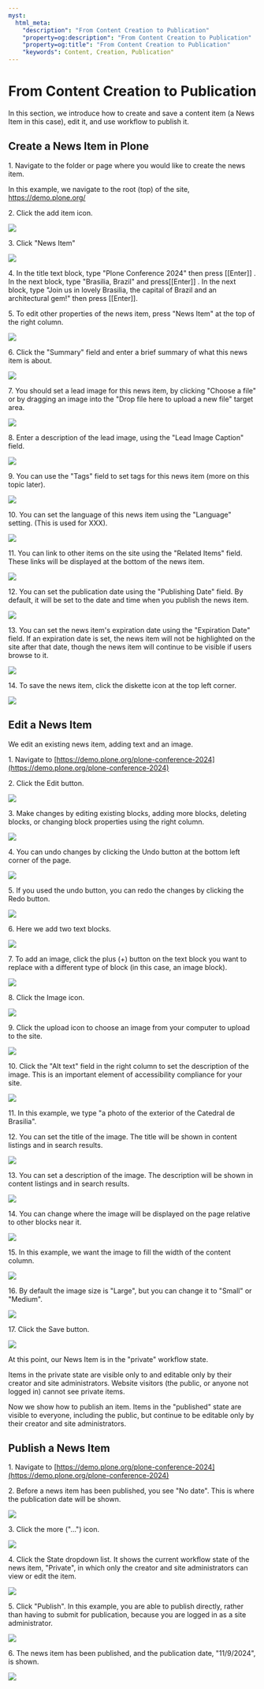 ```yaml
---
myst:
  html_meta:
    "description": "From Content Creation to Publication"
    "property=og:description": "From Content Creation to Publication"
    "property=og:title": "From Content Creation to Publication"
    "keywords": Content, Creation, Publication"
---
```


# From Content Creation to Publication

In this section, we introduce how to create and save a content item (a News Item in this case), edit it, and use workflow to publish it. 

## Create a News Item in Plone

[//]: # (#### [Made by T. Kim Nguyen with Scribe]&#40;https://scribehow.com/shared/Create_a_News_Item_in_Plone__Jn3y8M9vRsaqeQDhMDgbLQ&#41;)


1\. Navigate to the folder or page where you would like to create the news item.

In this example, we navigate to the root (top) of the site, <https://demo.plone.org/>


2\. Click the add item icon.

![](https://ajeuwbhvhr.cloudimg.io/colony-recorder.s3.amazonaws.com/files/2024-11-09/f5262f55-edc1-4762-a3f0-5a528096107d/ascreenshot.jpeg?tl_px=0,0&br_px=1719,961&force_format=jpeg&q=100&width=1120.0&wat=1&wat_opacity=0.7&wat_gravity=northwest&wat_url=https://colony-recorder.s3.us-west-1.amazonaws.com/images/watermarks/FB923C_standard.png&wat_pad=16,156)


3\. Click "News Item"

![](https://ajeuwbhvhr.cloudimg.io/colony-recorder.s3.amazonaws.com/files/2024-11-09/7437f97e-1ae5-4cec-9a94-beb446e7a051/ascreenshot.jpeg?tl_px=0,65&br_px=1719,1026&force_format=jpeg&q=100&width=1120.0&wat=1&wat_opacity=0.7&wat_gravity=northwest&wat_url=https://colony-recorder.s3.us-west-1.amazonaws.com/images/watermarks/FB923C_standard.png&wat_pad=129,276)


4\. In the title text block, type "Plone Conference 2024" then press [[Enter]] . In the next block, type "Brasilia, Brazil" and press[[Enter]] . In the next block, type "Join us in lovely Brasilia, the capital of Brazil and an architectural gem!" then press [[Enter]].


5\. To edit other properties of the news item, press "News Item" at the top of the right column.

![](https://ajeuwbhvhr.cloudimg.io/colony-recorder.s3.amazonaws.com/files/2024-11-09/a39d0d32-b75d-416a-b72e-dccdf6ca331e/ascreenshot.jpeg?tl_px=1140,0&br_px=2860,961&force_format=jpeg&q=100&width=1120.0&wat=1&wat_opacity=0.7&wat_gravity=northwest&wat_url=https://colony-recorder.s3.us-west-1.amazonaws.com/images/watermarks/FB923C_standard.png&wat_pad=736,0)


6\. Click the "Summary" field and enter a brief summary of what this news item is about.

![](https://ajeuwbhvhr.cloudimg.io/colony-recorder.s3.amazonaws.com/files/2024-11-09/d33bfb5c-c87d-4f6c-bceb-900c66541689/ascreenshot.jpeg?tl_px=1140,0&br_px=2860,961&force_format=jpeg&q=100&width=1120.0&wat=1&wat_opacity=0.7&wat_gravity=northwest&wat_url=https://colony-recorder.s3.us-west-1.amazonaws.com/images/watermarks/FB923C_standard.png&wat_pad=802,250)


7\. You should set a lead image for this news item, by clicking "Choose a file" or by dragging an image into the "Drop file here to upload a new file" target area.

![](https://ajeuwbhvhr.cloudimg.io/colony-recorder.s3.amazonaws.com/files/2024-11-09/c35de6df-f99a-4ffb-bdad-9e870f4d2999/ascreenshot.jpeg?tl_px=1140,461&br_px=2860,1422&force_format=jpeg&q=100&width=1120.0&wat=1&wat_opacity=0.7&wat_gravity=northwest&wat_url=https://colony-recorder.s3.us-west-1.amazonaws.com/images/watermarks/FB923C_standard.png&wat_pad=870,277)


8\. Enter a description of the lead image, using the "Lead Image Caption" field.

![](https://ajeuwbhvhr.cloudimg.io/colony-recorder.s3.amazonaws.com/files/2024-11-09/f5a30239-5b64-4bdc-9d3f-bb552df83f9b/ascreenshot.jpeg?tl_px=1140,765&br_px=2860,1726&force_format=jpeg&q=100&width=1120.0&wat=1&wat_opacity=0.7&wat_gravity=northwest&wat_url=https://colony-recorder.s3.us-west-1.amazonaws.com/images/watermarks/FB923C_standard.png&wat_pad=815,277)


9\. You can use the "Tags" field to set tags for this news item (more on this topic later).

![](https://ajeuwbhvhr.cloudimg.io/colony-recorder.s3.amazonaws.com/files/2024-11-09/f65de463-406c-4987-a843-4851d694515e/ascreenshot.jpeg?tl_px=1140,645&br_px=2860,1606&force_format=jpeg&q=100&width=1120.0&wat=1&wat_opacity=0.7&wat_gravity=northwest&wat_url=https://colony-recorder.s3.us-west-1.amazonaws.com/images/watermarks/FB923C_standard.png&wat_pad=650,276)


10\. You can set the language of this news item using the "Language" setting. (This is used for XXX).

![](https://ajeuwbhvhr.cloudimg.io/colony-recorder.s3.amazonaws.com/files/2024-11-09/851fe9b9-9a67-443c-962b-0e4f9237fbdb/ascreenshot.jpeg?tl_px=1140,893&br_px=2860,1854&force_format=jpeg&q=100&width=1120.0&wat=1&wat_opacity=0.7&wat_gravity=northwest&wat_url=https://colony-recorder.s3.us-west-1.amazonaws.com/images/watermarks/FB923C_standard.png&wat_pad=663,276)


11\. You can link to other items on the site using the "Related Items" field. These links will be displayed at the bottom of the news item.

![](https://ajeuwbhvhr.cloudimg.io/colony-recorder.s3.amazonaws.com/files/2024-11-09/701914eb-b4e3-4c51-a492-ed3f7420e098/ascreenshot.jpeg?tl_px=1140,997&br_px=2860,1958&force_format=jpeg&q=100&width=1120.0&wat=1&wat_opacity=0.7&wat_gravity=northwest&wat_url=https://colony-recorder.s3.us-west-1.amazonaws.com/images/watermarks/FB923C_standard.png&wat_pad=651,277)


12\. You can set the publication date using the "Publishing Date" field. By default, it will be set to the date and time when you publish the news item.

![](https://ajeuwbhvhr.cloudimg.io/colony-recorder.s3.amazonaws.com/files/2024-11-09/862e97cd-b9ee-4f1e-89b8-d0e6dce897dc/ascreenshot.jpeg?tl_px=1140,1253&br_px=2860,2214&force_format=jpeg&q=100&width=1120.0&wat=1&wat_opacity=0.7&wat_gravity=northwest&wat_url=https://colony-recorder.s3.us-west-1.amazonaws.com/images/watermarks/FB923C_standard.png&wat_pad=668,277)


13\. You can set the news item's expiration date using the "Expiration Date" field. If an expiration date is set, the news item will not be highlighted on the site after that date, though the news item will continue to be visible if users browse to it.

![](https://ajeuwbhvhr.cloudimg.io/colony-recorder.s3.amazonaws.com/files/2024-11-09/031bfe9b-1b06-48ba-8d38-fa50a15c81d8/ascreenshot.jpeg?tl_px=1140,1205&br_px=2860,2166&force_format=jpeg&q=100&width=1120.0&wat=1&wat_opacity=0.7&wat_gravity=northwest&wat_url=https://colony-recorder.s3.us-west-1.amazonaws.com/images/watermarks/FB923C_standard.png&wat_pad=645,277)


14\. To save the news item, click the diskette icon at the top left corner.

![](https://ajeuwbhvhr.cloudimg.io/colony-recorder.s3.amazonaws.com/files/2024-11-09/29700717-64e7-40d9-bfaa-b8e93779fe6f/ascreenshot.jpeg?tl_px=0,0&br_px=1719,961&force_format=jpeg&q=100&width=1120.0&wat=1&wat_opacity=0.7&wat_gravity=northwest&wat_url=https://colony-recorder.s3.us-west-1.amazonaws.com/images/watermarks/FB923C_standard.png&wat_pad=13,3)



## Edit a News Item

We edit an existing news item, adding text and an image.

1\. Navigate to [https://demo.plone.org/plone-conference-2024](https://demo.plone.org/plone-conference-2024)


2\. Click the Edit button.

![](https://ajeuwbhvhr.cloudimg.io/colony-recorder.s3.amazonaws.com/files/2024-11-09/13b00cbf-98dd-4e90-b915-1970690a8d75/ascreenshot.jpeg?tl_px=0,0&br_px=1719,961&force_format=jpeg&q=100&width=1120.0&wat=1&wat_opacity=0.7&wat_gravity=northwest&wat_url=https://colony-recorder.s3.us-west-1.amazonaws.com/images/watermarks/FB923C_standard.png&wat_pad=13,13)


3\. Make changes by editing existing blocks, adding more blocks, deleting blocks, or changing block properties using the right column.

![](https://ajeuwbhvhr.cloudimg.io/colony-recorder.s3.amazonaws.com/files/2024-11-09/5b591e1c-9b7f-4dad-b0fb-12151b30239f/ascreenshot.jpeg?tl_px=0,615&br_px=1719,1576&force_format=jpeg&q=100&width=1120.0&wat=1&wat_opacity=0.7&wat_gravity=northwest&wat_url=https://colony-recorder.s3.us-west-1.amazonaws.com/images/watermarks/FB923C_standard.png&wat_pad=245,276)


4\. You can undo changes by clicking the Undo button at the bottom left corner of the page.

![](https://ajeuwbhvhr.cloudimg.io/colony-recorder.s3.amazonaws.com/files/2024-11-09/c2696e5f-387c-4cfc-8a8d-fa309be6aa76/ascreenshot.jpeg?tl_px=0,1334&br_px=1719,2296&force_format=jpeg&q=100&width=1120.0&wat=1&wat_opacity=0.7&wat_gravity=northwest&wat_url=https://colony-recorder.s3.us-west-1.amazonaws.com/images/watermarks/FB923C_standard.png&wat_pad=9,528)


5\. If you used the undo button, you can redo the changes by clicking the Redo button.

![](https://ajeuwbhvhr.cloudimg.io/colony-recorder.s3.amazonaws.com/files/2024-11-09/5ac50779-8b91-49ad-b41d-745a578e9e80/ascreenshot.jpeg?tl_px=0,1334&br_px=1719,2296&force_format=jpeg&q=100&width=1120.0&wat=1&wat_opacity=0.7&wat_gravity=northwest&wat_url=https://colony-recorder.s3.us-west-1.amazonaws.com/images/watermarks/FB923C_standard.png&wat_pad=9,446)


6\. Here we add two text blocks.

![](https://ajeuwbhvhr.cloudimg.io/colony-recorder.s3.amazonaws.com/files/2024-11-09/7f5ec609-66da-4f00-9802-ce38fe4c68ba/ascreenshot.jpeg?tl_px=0,823&br_px=1719,1784&force_format=jpeg&q=100&width=1120.0&wat=1&wat_opacity=0.7&wat_gravity=northwest&wat_url=https://colony-recorder.s3.us-west-1.amazonaws.com/images/watermarks/FB923C_standard.png&wat_pad=241,276)


7\. To add an image, click the plus (+) button on the text block you want to replace with a different type of block (in this case, an image block).

![](https://ajeuwbhvhr.cloudimg.io/colony-recorder.s3.amazonaws.com/files/2024-11-09/6b5f0d90-ef40-4cf1-872d-93809014ed96/ascreenshot.jpeg?tl_px=0,1119&br_px=1719,2080&force_format=jpeg&q=100&width=1120.0&wat=1&wat_opacity=0.7&wat_gravity=northwest&wat_url=https://colony-recorder.s3.us-west-1.amazonaws.com/images/watermarks/FB923C_standard.png&wat_pad=454,277)


8\. Click the Image icon.

![](https://ajeuwbhvhr.cloudimg.io/colony-recorder.s3.amazonaws.com/files/2024-11-09/bcc93d4f-45b9-4121-9945-f39dbb5ab49a/ascreenshot.jpeg?tl_px=49,0&br_px=1769,961&force_format=jpeg&q=100&width=1120.0&wat=1&wat_opacity=0.7&wat_gravity=northwest&wat_url=https://colony-recorder.s3.us-west-1.amazonaws.com/images/watermarks/FB923C_standard.png&wat_pad=524,184)


9\. Click the upload icon to choose an image from your computer to upload to the site.

![](https://ajeuwbhvhr.cloudimg.io/colony-recorder.s3.amazonaws.com/files/2024-11-09/f33b01c1-d855-409e-a0ec-5b6778d81283/ascreenshot.jpeg?tl_px=0,1334&br_px=1719,2296&force_format=jpeg&q=100&width=1120.0&wat=1&wat_opacity=0.7&wat_gravity=northwest&wat_url=https://colony-recorder.s3.us-west-1.amazonaws.com/images/watermarks/FB923C_standard.png&wat_pad=466,376)


10\. Click the "Alt text" field in the right column to set the description of the image. This is an important element of accessibility compliance for your site.

![](https://ajeuwbhvhr.cloudimg.io/colony-recorder.s3.amazonaws.com/files/2024-11-09/db06ec1b-0782-428a-b396-46c2b6580056/ascreenshot.jpeg?tl_px=382,127&br_px=2102,1088&force_format=jpeg&q=100&width=1120.0&wat=1&wat_opacity=0.7&wat_gravity=northwest&wat_url=https://colony-recorder.s3.us-west-1.amazonaws.com/images/watermarks/FB923C_standard.png&wat_pad=817,277)


11\. In this example, we type "a photo of the exterior of the Catedral de Brasilia".


12\. You can set the title of the image. The title will be shown in content listings and in search results.

![](https://ajeuwbhvhr.cloudimg.io/colony-recorder.s3.amazonaws.com/files/2024-11-09/94779fdf-87a5-404f-a2ed-c406aee190ca/ascreenshot.jpeg?tl_px=382,415&br_px=2102,1376&force_format=jpeg&q=100&width=1120.0&wat=1&wat_opacity=0.7&wat_gravity=northwest&wat_url=https://colony-recorder.s3.us-west-1.amazonaws.com/images/watermarks/FB923C_standard.png&wat_pad=818,277)


13\. You can set a description of the image. The description will be shown in content listings and in search results.

![](https://ajeuwbhvhr.cloudimg.io/colony-recorder.s3.amazonaws.com/files/2024-11-09/cd75148c-3490-4416-a655-f342e0e893f6/ascreenshot.jpeg?tl_px=382,557&br_px=2102,1518&force_format=jpeg&q=100&width=1120.0&wat=1&wat_opacity=0.7&wat_gravity=northwest&wat_url=https://colony-recorder.s3.us-west-1.amazonaws.com/images/watermarks/FB923C_standard.png&wat_pad=802,277)


14\. You can change where the image will be displayed on the page relative to other blocks near it.

![](https://ajeuwbhvhr.cloudimg.io/colony-recorder.s3.amazonaws.com/files/2024-11-09/d93ef177-7419-435a-a986-d264f72917fe/ascreenshot.jpeg?tl_px=382,657&br_px=2102,1618&force_format=jpeg&q=100&width=1120.0&wat=1&wat_opacity=0.7&wat_gravity=northwest&wat_url=https://colony-recorder.s3.us-west-1.amazonaws.com/images/watermarks/FB923C_standard.png&wat_pad=891,276)


15\. In this example, we want the image to fill the width of the content column.

![](https://ajeuwbhvhr.cloudimg.io/colony-recorder.s3.amazonaws.com/files/2024-11-09/9f64d527-9742-47bf-bb7e-e8b07320b4d0/ascreenshot.jpeg?tl_px=382,653&br_px=2102,1614&force_format=jpeg&q=100&width=1120.0&wat=1&wat_opacity=0.7&wat_gravity=northwest&wat_url=https://colony-recorder.s3.us-west-1.amazonaws.com/images/watermarks/FB923C_standard.png&wat_pad=929,277)


16\. By default the image size is "Large", but you can change it to "Small" or "Medium".

![](https://ajeuwbhvhr.cloudimg.io/colony-recorder.s3.amazonaws.com/files/2024-11-09/6fdc73b7-179b-4596-b894-9200171a181e/ascreenshot.jpeg?tl_px=382,765&br_px=2102,1726&force_format=jpeg&q=100&width=1120.0&wat=1&wat_opacity=0.7&wat_gravity=northwest&wat_url=https://colony-recorder.s3.us-west-1.amazonaws.com/images/watermarks/FB923C_standard.png&wat_pad=878,277)


17\. Click the Save button.

![](https://ajeuwbhvhr.cloudimg.io/colony-recorder.s3.amazonaws.com/files/2024-11-09/598f9bbe-1259-4894-9bf4-15dbb724efaf/ascreenshot.jpeg?tl_px=0,0&br_px=1719,961&force_format=jpeg&q=100&width=1120.0&wat=1&wat_opacity=0.7&wat_gravity=northwest&wat_url=https://colony-recorder.s3.us-west-1.amazonaws.com/images/watermarks/FB923C_standard.png&wat_pad=14,10)

At this point, our News Item is in the "private" workflow state. 

Items in the private state are visible only to and editable only by their creator and site administrators. Website visitors (the public, or anyone not logged in) cannot see private items. 

Now we show how to publish an item. Items in the "published" state are visible to everyone, including the public, but continue to be editable only by their creator and site administrators.

## Publish a News Item

[//]: # (#### [Made by T. Kim Nguyen with Scribe]&#40;https://scribehow.com/shared/Publish_a_News_Item__3war3QCAR3asalZPanVwpQ&#41;)


1\. Navigate to [https://demo.plone.org/plone-conference-2024](https://demo.plone.org/plone-conference-2024)


2\. Before a news item has been published, you see "No date". This is where the publication date will be shown.

![](https://ajeuwbhvhr.cloudimg.io/colony-recorder.s3.amazonaws.com/files/2024-11-09/08374f15-2fc6-4dce-9242-cbd7fbbe76b0/ascreenshot.jpeg?tl_px=0,81&br_px=1719,1042&force_format=jpeg&q=100&width=1120.0&wat=1&wat_opacity=0.7&wat_gravity=northwest&wat_url=https://colony-recorder.s3.us-west-1.amazonaws.com/images/watermarks/FB923C_standard.png&wat_pad=143,277)


3\. Click the more ("...") icon.

![](https://ajeuwbhvhr.cloudimg.io/colony-recorder.s3.amazonaws.com/files/2024-11-09/1d6b7da9-61e1-4ef3-b657-f1dd9d1cc542/ascreenshot.jpeg?tl_px=0,0&br_px=1719,961&force_format=jpeg&q=100&width=1120.0&wat=1&wat_opacity=0.7&wat_gravity=northwest&wat_url=https://colony-recorder.s3.us-west-1.amazonaws.com/images/watermarks/FB923C_standard.png&wat_pad=23,219)


4\. Click the State dropdown list. It shows the current workflow state of the news item, "Private", in which only the creator and site administrators can view or edit the item.

![](https://ajeuwbhvhr.cloudimg.io/colony-recorder.s3.amazonaws.com/files/2024-11-09/a81cca91-6c0d-4d0f-b480-8b39a9b64fa1/ascreenshot.jpeg?tl_px=0,0&br_px=1719,961&force_format=jpeg&q=100&width=1120.0&wat=1&wat_opacity=0.7&wat_gravity=northwest&wat_url=https://colony-recorder.s3.us-west-1.amazonaws.com/images/watermarks/FB923C_standard.png&wat_pad=356,76)


5\. Click "Publish". In this example, you are able to publish directly, rather than having to submit for publication, because you are logged in as a site administrator.

![](https://ajeuwbhvhr.cloudimg.io/colony-recorder.s3.amazonaws.com/files/2024-11-09/79150721-e5a8-4a7f-a1ac-698c897e56e8/ascreenshot.jpeg?tl_px=0,0&br_px=1719,961&force_format=jpeg&q=100&width=1120.0&wat=1&wat_opacity=0.7&wat_gravity=northwest&wat_url=https://colony-recorder.s3.us-west-1.amazonaws.com/images/watermarks/FB923C_standard.png&wat_pad=294,141)


6\. The news item has been published, and the publication date, "11/9/2024", is shown.

![](https://ajeuwbhvhr.cloudimg.io/colony-recorder.s3.amazonaws.com/files/2024-11-09/970c74d5-c397-46a7-9451-414c1d3de331/ascreenshot.jpeg?tl_px=0,75&br_px=1719,1036&force_format=jpeg&q=100&width=1120.0&wat=1&wat_opacity=0.7&wat_gravity=northwest&wat_url=https://colony-recorder.s3.us-west-1.amazonaws.com/images/watermarks/FB923C_standard.png&wat_pad=141,276)

[//]: # (#### [Made with Scribe]&#40;https://scribehow.com/shared/Publish_a_News_Item__3war3QCAR3asalZPanVwpQ&#41;)


